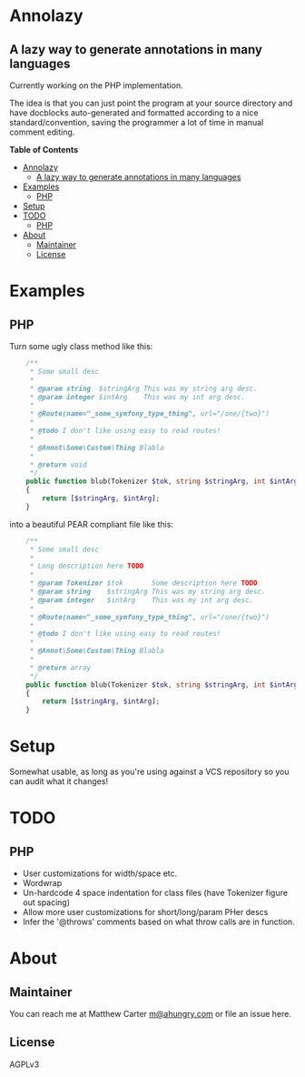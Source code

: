 # Annolazy

## A lazy way to generate annotations in many languages

Currently working on the PHP implementation.

The idea is that you can just point the program at your source
directory and have docblocks auto-generated and formatted according to
a nice standard/convention, saving the programmer a lot of time in
manual comment editing.

<!-- markdown-toc start - Don't edit this section. Run M-x markdown-toc-refresh-toc -->
**Table of Contents**

- [Annolazy](#annolazy)
    - [A lazy way to generate annotations in many languages](#a-lazy-way-to-generate-annotations-in-many-languages)
- [Examples](#examples)
    - [PHP](#php)
- [Setup](#setup)
- [TODO](#todo)
    - [PHP](#php)
- [About](#about)
    - [Maintainer](#maintainer)
    - [License](#license)

<!-- markdown-toc end -->

# Examples
## PHP
Turn some ugly class method like this:
```php
    /**
     * Some small desc
     *
     * @param string  $stringArg This was my string arg desc.
     * @param integer $intArg    This was my int arg desc.
     *
     * @Route(name="_some_symfony_type_thing", url="/one/{two}")
     *
     * @todo I don't like using easy to read routes!
     *
     * @Annot\Some\Custom\Thing Blabla
     *
     * @return void
     */
    public function blub(Tokenizer $tok, string $stringArg, int $intArg): array
    {
        return [$stringArg, $intArg];
    }

```

into a beautiful PEAR compliant file like this:

```php
    /**
     * Some small desc
     *
     * Long description here TODO
     *
     * @param Tokenizer $tok       Some description here TODO
     * @param string    $stringArg This was my string arg desc.
     * @param integer   $intArg    This was my int arg desc.
     *
     * @Route(name="_some_symfony_type_thing", url="/one/{two}")
     *
     * @todo I don't like using easy to read routes!
     *
     * @Annot\Some\Custom\Thing Blabla
     *
     * @return array
     */
    public function blub(Tokenizer $tok, string $stringArg, int $intArg): array
    {
        return [$stringArg, $intArg];
    }

```

# Setup

Somewhat usable, as long as you're using against a VCS repository so
you can audit what it changes!

# TODO
## PHP
- User customizations for width/space etc.
- Wordwrap
- Un-hardcode 4 space indentation for class files (have Tokenizer
  figure out spacing)
- Allow more user customizations for short/long/param PHer descs
- Infer the '@throws' comments based on what throw calls are in function.

# About
## Maintainer
You can reach me at Matthew Carter <m@ahungry.com> or file an issue here.

## License
AGPLv3
